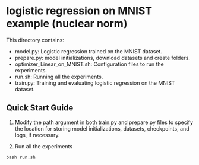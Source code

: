# logistic regression on MNIST example (nuclear norm)

This directory contains:
 - model.py: Logistic regression trained on the MNIST dataset.
 - prepare.py: model initializations, download datasets and create folders.
 - optimizer_Linear_on_MNIST.sh: Configuration files to run the experiments.
 - run.sh: Running all the experiments.
 - train.py: Training and evaluating logistic regression on the MNIST dataset.

## Quick Start Guide
1. Modify the path argument in both train.py and prepare.py files to specify the location for storing model initializations, datasets, checkpoints, and logs, if necessary.

2. Run all the experiments

```
bash run.sh
``` 
